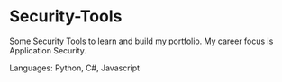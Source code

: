 # Security-Tools

Some Security Tools to learn and build my portfolio.
My career focus is Application Security.

Languages: Python, C#, Javascript

